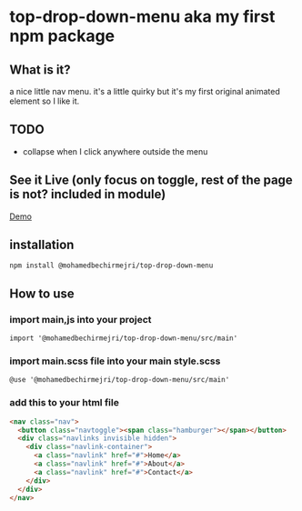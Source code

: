 # top-drop-down-menu aka my first npm package

## What is it?

a nice little nav menu. it's a little quirky but it's my first original animated element so I like it.

## TODO

- collapse when I click anywhere outside the menu

## See it Live (only focus on toggle, rest of the page is not? included in module)

[Demo](https://mohamedbechirmejri.github.io/top-drop-down-menu/)

## installation

`npm install @mohamedbechirmejri/top-drop-down-menu`

## How to use

### import main,js into your project

`import '@mohamedbechirmejri/top-drop-down-menu/src/main'`

### import main.scss file into your main style.scss

`@use '@mohamedbechirmejri/top-drop-down-menu/src/main'`

### add this to your html file

```html
<nav class="nav">
  <button class="navtoggle"><span class="hamburger"></span></button>
  <div class="navlinks invisible hidden">
    <div class="navlink-container">
      <a class="navlink" href="#">Home</a>
      <a class="navlink" href="#">About</a>
      <a class="navlink" href="#">Contact</a>
    </div>
  </div>
</nav>
```
